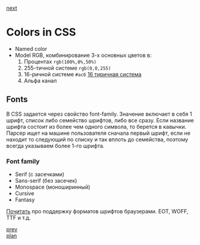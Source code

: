 <a href="03.md">next</a>

<h1>
Colors in CSS
</h1>

<div>
<ul>
<li>
Named color
</li>
<li>
Model RGB, комбинирование 3-х основных цветов в:
<ol>
<li>Процентах <code>rgb(100%,0%,50%)</code></li>
<li>255-тичной системе <code>rgb(0,0,255)</code></li>
<li>16-ричной системе <code>#ac6</code> <a href="https://i.ytimg.com/vi/QVx8dYZ7MY0/hqdefault.jpg">16 тиричная система</a></li>
<li>Альфа канал</li>
</ol>
</li>
</ul>
</div>

<h2>
Fonts
</h2>

<div>
В CSS задается через свойство font-family.
Значение включает в себя 1 шрифт, список либо семейство шрифтов, либо все сразу.
Если название шрифта состоит из более чем одного символа, то берется в кавычки.
Парсер ищет на машине пользователя сначала первый шрифт, если не находит то следующий по списку и так вплоть до семейства, поэтому всегда указываем более 1-го шрифта.
</div>

<h3>
Font family
</h3>
<ul>
<li>
Serif (с засечками)
</li>
<li>
Sans-serif (без засечек)
</li>
<li>
Monospace (моноширинный)
</li>
<li>
Cursive
</li>
<li>
Fantasy
</li>
</ul>

<div>
<a href="http://xiper.net/collect/html-and-css-tricks/typographics/font-face-in-the-details">Почитать</a> про поддержку форматов шрифтов браузерами.
EOT, WOFF, TTF и т.д.
</div>

<a href="01.md">prev</a>
<br/>
<a href="00.md">plan</a>
